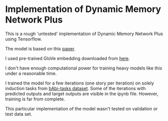 # Implementation of Dynamic Memory Network Plus

This is a rough 'untested' implementation of Dynamic Memory Network Plus using Tensorflow.

The model is based on this [paper](https://arxiv.org/abs/1603.01417). 

I used pre-trained GloVe embedding downloaded from [here](https://nlp.stanford.edu/projects/glove/).

I don't have enough computational power for training heavy models like this under a reasonable time.

I trained the model for a few iterations (one story per iteration) on solely induction tasks from [bAbi-tasks dataset](https://research.fb.com/downloads/babi/). Some of the iterations with predicted outputs and target outputs are visible in
the ipynb file. However, training is far from complete.

This particular implementation of the model wasn't tested on validation or test data set.






